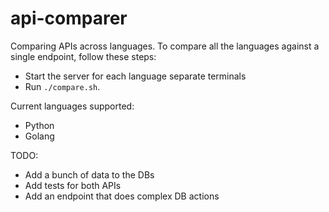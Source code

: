 # api-comparer
Comparing APIs across languages. To compare all the languages against a single endpoint, follow these steps:
- Start the server for each language separate terminals 
- Run `./compare.sh`.


Current languages supported:
- Python
- Golang


TODO:
- Add a bunch of data to the DBs
- Add tests for both APIs
- Add an endpoint that does complex DB actions
